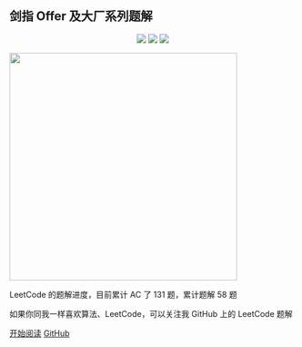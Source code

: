 ## 剑指 Offer 及大厂系列题解

<p align="center">
<a href="https://github.com/hi-dhl"><img src="https://img.shields.io/badge/GitHub-HiDhl-4BC51D.svg?style=flat"></a> <img src="https://img.shields.io/badge/language-Java | Kotlin-orange.svg"/> <img src="https://img.shields.io/badge/platform-android-lightgrey.svg"/>
</p>


<img src="http://cdn.51git.cn/2020-10-04-16017893774760.jpg" width = 400px/>


LeetCode 的题解进度，目前累计 AC 了 131 题，累计题解 58 题


如果你同我一样喜欢算法、LeetCode，可以关注我 GitHub 上的 LeetCode 题解

[开始阅读](menu?id=目录) 
[GitHub](https://github.com/hi-dhl/Leetcode-Solutions-with-Java-And-Kotlin)

<!--[Blog](https://hi-dhl.com)
[掘金](https://juejin.im/user/2594503168898744)-->


